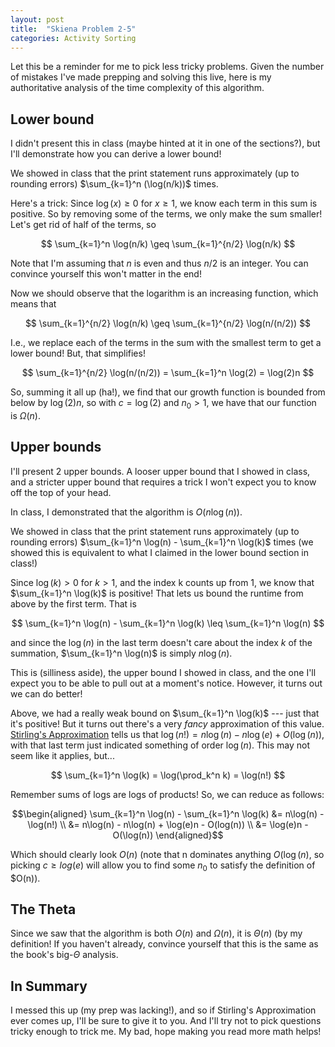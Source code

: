 ```yaml
---
layout: post
title:  "Skiena Problem 2-5"
categories: Activity Sorting
---
```


Let this be a reminder for me to pick less tricky problems. Given the number of mistakes I've made prepping and solving this live, here is my authoritative analysis of the time complexity of this algorithm. 
## Lower bound

I didn't present this in class (maybe hinted at it in one of the sections?), but I'll demonstrate how you can derive a lower bound!

We showed in class that the print statement runs approximately (up to rounding errors) $\sum_{k=1}^n (\log(n/k))$ times.

Here's a trick: Since $\log(x) \geq 0$ for $x \geq 1$, we know each term in this sum is positive. So by removing some of the terms, we only make the sum smaller! Let's get rid of half of the terms, so

$$ \sum_{k=1}^n \log(n/k) \geq \sum_{k=1}^{n/2} \log(n/k) $$

Note that I'm assuming that $n$ is even and thus $n/2$ is an integer. You can convince yourself this won't matter in the end! 

Now we should observe that the logarithm is an increasing function, which means that 

$$ \sum_{k=1}^{n/2} \log(n/k) \geq \sum_{k=1}^{n/2} \log(n/(n/2)) $$

I.e., we replace each of the terms in the sum with the smallest term to get a lower bound! But, that simplifies!

$$ \sum_{k=1}^{n/2} \log(n/(n/2)) = \sum_{k=1}^n \log(2) = \log(2)n $$

So, summing it all up (ha!), we find that our growth function is bounded from below by $\log(2) n$, so with $c = \log(2)$ and $n_0 > 1$, we have that our function is $\Omega(n)$. 


## Upper bounds
I'll present 2 upper bounds. A looser upper bound that I showed in class, and a stricter upper bound that requires a trick I won't expect you to know off the top of your head.

In class, I demonstrated that the algorithm is $O(n\log(n))$.

We showed in class that the print statement runs approximately (up to rounding errors) $\sum_{k=1}^n \log(n) - \sum_{k=1}^n \log(k)$ times (we showed this is equivalent to what I claimed in the lower bound section in class!)

Since $\log(k) > 0$ for $k > 1$, and the index k counts up from 1, we know that $\sum_{k=1}^n \log(k)$ is positive! That lets us bound the runtime from above by the first term. That is

$$ \sum_{k=1}^n \log(n) - \sum_{k=1}^n \log(k) \leq \sum_{k=1}^n \log(n) $$

and since the $\log(n)$ in the last term doesn't care about the index $k$ of the summation, $\sum_{k=1}^n \log(n)$ is simply $n\log(n)$.

This is (silliness aside), the upper bound I showed in class, and the one I'll expect you to be able to pull out at a moment's notice. However, it turns out we can do better! 

Above, we had a really weak bound on $\sum_{k=1}^n \log(k)$ --- just that it's positive! But it turns out there's a very *fancy* approximation of this value. [Stirling's Approximation](https://en.wikipedia.org/wiki/Stirling%27s_approximation) tells us that $\log(n!) = n\log(n) - n\log(e) + O(\log(n))$, with that last term just indicated something of order $\log(n)$. This may not seem like it applies, but...

$$ \sum_{k=1}^n \log(k) = \log(\prod_k^n k) = \log(n!) $$

Remember sums of logs are logs of products! So, we can reduce as follows:

$$\begin{aligned} \sum_{k=1}^n \log(n) - \sum_{k=1}^n \log(k) &= n\log(n) - \log(n!) \\
 &= n\log(n) - n\log(n) + \log(e)n - O(log(n)) \\
 &= \log(e)n - O(\log(n)) \end{aligned}$$

Which should clearly look $O(n)$ (note that n dominates anything $O(\log(n)$, so picking $c\geq log(e)$ will allow you to find some $n_0$ to satisfy the definition of $O(n)).

## The Theta

Since we saw that the algorithm is both $O(n)$ and $\Omega(n)$, it is $\Theta(n)$ (by my definition! If you haven't already, convince yourself that this is the same as the book's big-$\Theta$ analysis.

## In Summary
 I messed this up (my prep was lacking!), and so if Stirling's Approximation ever comes up, I'll be sure to give it to you. And I'll try not to pick questions tricky enough to trick me. My bad, hope making you read more math helps!
